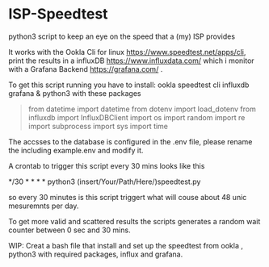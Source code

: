 # ISP-Speedtest
python3 script to keep an eye on the speed that a (my) ISP provides

It works with the Ookla Cli for linux https://www.speedtest.net/apps/cli, print the results in a influxDB https://www.influxdata.com/ which i monitor with a Grafana Backend https://grafana.com/ .

To get this script running you have to install:
ookla speedtest cli 
influxdb
grafana &
python3 with these packages
  > from datetime import datetime
  > from dotenv import load_dotenv
  > from influxdb import InfluxDBClient
  > import os
  > import random
  > import re
  > import subprocess
  > import sys
  > import time

The accsses to the database is configured in the .env file, please rename the including example.env and modify it.


A crontab to trigger this script every 30 mins looks like this

*/30    *       *       *       *       python3         (insert/Your/Path/Here/)speedtest.py

so every 30 minutes is this script triggert what will couse about 48 unic mesuremnts per day.


To get more valid and scattered results the scripts generates a random wait counter between 0 sec and 30 mins.

WIP:
Creat a bash file that install and set up the speedtest from ookla , python3 with required packages, influx and grafana.
